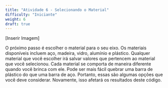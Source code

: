 ```yaml
---
title: "Atividade 6 - Selecionando o Material"
difficulty: "Iniciante"
weight: 6
draft: true
---
```

[Inserir Imagem]

O próximo passo é escolher o material para o seu eixo. Os materiais disponíveis incluem aço, madeira, vidro, alumínio e plástico. Qualquer material que você escolher irá salvar valores que pertencem ao material que você selecionou. Cada material se comporta de maneira diferente quando você brinca com ele. Pode ser mais fácil quebrar uma barra de plástico do que uma barra de aço. Portanto, essas são algumas opções que você deve considerar. Novamente, isso afetará os resultados deste código.